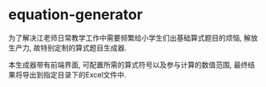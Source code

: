 # equation-generator
为了解决江老师日常教学工作中需要频繁给小学生们出基础算式题目的烦恼, 解放生产力, 故特别定制的算式题目生成器.

本生成器带有前端界面, 可配置所需的算式符号以及参与计算的数值范围, 最终结果将导出到指定目录下的Excel文件中.
